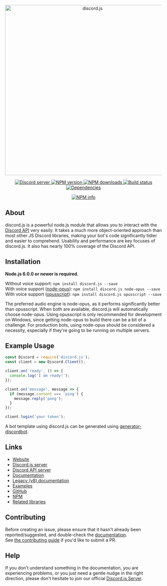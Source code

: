 <div align="center">
  <p>
    <a href="https://discord.js.org">
      <img src="https://i.imgur.com/StEGtEh.png" width="546" alt="discord.js" />
    </a>
  </p>
  <p>
    <a href="https://discord.gg/bRCvFy9">
      <img src="https://discordapp.com/api/guilds/222078108977594368/embed.png" alt="Discord server" />
    </a>
    <a href="https://www.npmjs.com/package/discord.js">
      <img src="https://img.shields.io/npm/v/discord.js.svg?maxAge=3600" alt="NPM version" />
    </a>
    <a href="https://www.npmjs.com/package/discord.js">
      <img src="https://img.shields.io/npm/dt/discord.js.svg?maxAge=3600" alt="NPM downloads" />
    </a>
    <a href="https://travis-ci.org/hydrabolt/discord.js">
      <img src="https://travis-ci.org/hydrabolt/discord.js.svg" alt="Build status" />
    </a>
    <a href="https://david-dm.org/hydrabolt/discord.js">
      <img src="https://img.shields.io/david/hydrabolt/discord.js.svg?maxAge=3600" alt="Dependencies" />
    </a>
  </p>
  <p>
    <a href="https://nodei.co/npm/discord.js/">
      <img src="https://nodei.co/npm/discord.js.png?downloads=true&stars=true" alt="NPM info" />
    </a>
  </p>
</div>

## About
discord.js is a powerful node.js module that allows you to interact with the [Discord API](https://discordapp.com/developers/docs/intro) very easily.
It takes a much more object-oriented approach than most other JS Discord libraries, making your bot's code significantly tidier and easier to comprehend.
Usability and performance are key focuses of discord.js. It also has nearly 100% coverage of the Discord API.

## Installation
**Node.js 6.0.0 or newer is required.**

Without voice support: `npm install discord.js --save`  
With voice support ([node-opus](https://www.npmjs.com/package/node-opus)): `npm install discord.js node-opus --save`  
With voice support ([opusscript](https://www.npmjs.com/package/opusscript)): `npm install discord.js opusscript --save`

The preferred audio engine is node-opus, as it performs significantly better than opusscript. When both are available, discord.js will automatically choose node-opus.
Using opusscript is only recommended for development on Windows, since getting node-opus to build there can be a bit of a challenge.
For production bots, using node-opus should be considered a necessity, especially if they're going to be running on multiple servers.

## Example Usage
```js
const Discord = require('discord.js');
const client = new Discord.Client();

client.on('ready', () => {
  console.log('I am ready!');
});

client.on('message', message => {
  if (message.content === 'ping') {
    message.reply('pong');
  }
});

client.login('your token');
```

A bot template using discord.js can be generated using [generator-discordbot](https://www.npmjs.com/package/generator-discordbot).

## Links
* [Website](http://discord.js.org/)
* [Discord.js server](https://discord.gg/bRCvFy9)
* [Discord API server](https://discord.gg/rV4BwdK)
* [Documentation](http://discord.js.org/#!/docs)
* [Legacy (v8) documentation](http://discordjs.readthedocs.io/en/8.2.0/docs_client.html)
* [Examples](https://github.com/hydrabolt/discord.js/tree/master/docs/custom/examples)
* [GitHub](https://github.com/hydrabolt/discord.js)
* [NPM](https://www.npmjs.com/package/discord.js)
* [Related libraries](https://discordapi.com/unofficial/libs.html)

## Contributing
Before creating an issue, please ensure that it hasn't already been reported/suggested, and double-check the
[documentation](http://discord.js.org/#!/docs).  
See [the contributing guide](CONTRIBUTING.md) if you'd like to submit a PR.

## Help
If you don't understand something in the documentation, you are experiencing problems, or you just need a gentle
nudge in the right direction, please don't hesitate to join our official [Discord.js Server](https://discord.gg/bRCvFy9).
